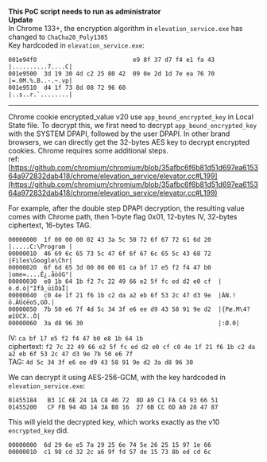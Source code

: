 **This PoC script needs to run as administrator**  
**Update**  
In Chrome 133+, the encryption algorithm in `elevation_service.exe` has changed to `ChaCha20_Poly1305`  
Key hardcoded in `elevation_service.exe`:
```
001e94f0                           e9 8f 37 d7 f4 e1 fa 43  |..........7....C|
001e9500  3d 19 30 4d c2 25 80 42  09 0e 2d 1d 7e ea 76 70  |=.0M.%.B..-.~.vp|
001e9510  d4 1f 73 8d 08 72 96 60                           |..s..r.`........|
```
---
Chrome cookie encrypted_value v20 use `app_bound_encrypted_key` in Local State file. To decrypt this, we first need to decrypt `app_bound_encrypted_key` with the SYSTEM DPAPI, followed by the user DPAPI. In other brand browsers, we can directly get the 32-bytes AES key to decrypt encrypted cookies. Chrome requires some additional steps.  
ref:  
[https://github.com/chromium/chromium/blob/35afbc6f6b81d51d697ea615364a972832dab418/chrome/elevation_service/elevator.cc#L199](https://github.com/chromium/chromium/blob/35afbc6f6b81d51d697ea615364a972832dab418/chrome/elevation_service/elevator.cc#L199)

For example, after the double step DPAPI decryption, the resulting value comes with Chrome path, then 1-byte flag 0x01, 12-bytes IV, 32-bytes ciphertext, 16-bytes TAG.
```
00000000  1f 00 00 00 02 43 3a 5c 50 72 6f 67 72 61 6d 20  |.....C:\Program |
00000010  46 69 6c 65 73 5c 47 6f 6f 67 6c 65 5c 43 68 72  |Files\Google\Chr|
00000020  6f 6d 65 3d 00 00 00 01 ca bf 17 e5 f2 f4 47 b0  |ome=....Ê¿.åòôG°|
00000030  e8 1b 64 1b f2 7c 22 49 66 e2 5f fc ed d2 e0 cf  |è.d.ò|"Ifâ_üíÒàÏ|
00000040  c0 4e 1f 21 f6 1b c2 da a2 eb 6f 53 2c 47 d3 9e  |ÀN.!ö.ÂÚ¢ëoS,GÓ.|
00000050  7b 50 e6 7f 4d 5c 34 3f e6 ee d9 43 58 91 9e d2  |{Pæ.M\4?æîÙCX..Ò|
00000060  3a d8 96 30                                      |:Ø.0|
```
IV: `ca bf 17 e5 f2 f4 47 b0 e8 1b 64 1b`  
ciphertext: `f2 7c 22 49 66 e2 5f fc ed d2 e0 cf c0 4e 1f 21 f6 1b c2 da a2 eb 6f 53 2c 47 d3 9e 7b 50 e6 7f `  
TAG: `4d 5c 34 3f e6 ee d9 43 58 91 9e d2 3a d8 96 30`  

We can decrypt it using AES-256-GCM, with the key hardcoded in `elevation_service.exe`:
```
01455184   B3 1C 6E 24 1A C8 46 72  8D A9 C1 FA C4 93 66 51
01455200   CF FB 94 4D 14 3A B8 16  27 6B CC 6D A0 28 47 87
```

This will yield the decrypted key, which works exactly as the v10 `encrypted_key` did.
```
00000000  6d 29 6e e5 7a 29 25 6e 74 5e 26 25 15 97 1e 66
00000010  c1 98 cd 32 2c a6 9f fd 57 de 15 73 8b ed cd 6c
```

